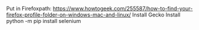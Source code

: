 Put in Firefoxpath: https://www.howtogeek.com/255587/how-to-find-your-firefox-profile-folder-on-windows-mac-and-linux/
Install Gecko
Install python -m pip install selenium